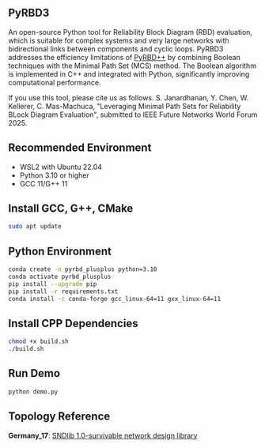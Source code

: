 ## PyRBD3

An open-source Python tool for Reliability Block Diagram (RBD) evaluation, which is suitable for complex systems and very large networks with bidirectional links between components and cyclic loops. PyRBD3 addresses the efficiency limitations of [PyRBD++](https://github.com/shakthij98/PyRBD_plusplus) by combining Boolean techniques with the Minimal Path Set (MCS) method. The Boolean algorithm is implemented in C++ and integrated with Python, significantly improving computational performance.

If you use this tool, please cite us as follows. S. Janardhanan, Y. Chen, W. Kellerer, C. Mas-Machuca, "Leveraging Minimal Path Sets for Reliability BLock Diagram Evaluation", submitted to IEEE Future Networks World Forum 2025. 

## Recommended Environment

- WSL2 with Ubuntu 22.04
- Python 3.10 or higher
- GCC 11/G++ 11

## Install GCC, G++, CMake

```bash
sudo apt update
```

## Python Environment

```bash
conda create -n pyrbd_plusplus python=3.10
conda activate pyrbd_plusplus
pip install --upgrade pip
pip install -r requirements.txt
conda install -c conda-forge gcc_linux-64=11 gxx_linux-64=11

```

## Install CPP Dependencies

```bash
chmod +x build.sh
./build.sh
```

## Run Demo

```bash
python demo.py
``` 

## Topology Reference
**Germany_17**: [SNDlib 1.0-survivable network design library](https://sndlib.put.poznan.pl/home.action)
